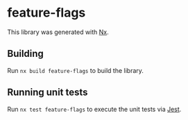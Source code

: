 # feature-flags

This library was generated with [Nx](https://nx.dev).

## Building

Run `nx build feature-flags` to build the library.

## Running unit tests

Run `nx test feature-flags` to execute the unit tests via [Jest](https://jestjs.io).
